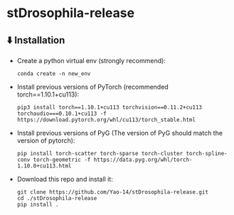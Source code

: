 # stDrosophila-release



## ⬇️ Installation
- Create a python virtual env (strongly recommend):
  ```
  conda create -n new_env
  ```
- Install previous versions of PyTorch (recommended torch==1.10.1+cu113):
  ```
  pip3 install torch==1.10.1+cu113 torchvision==0.11.2+cu113 torchaudio===0.10.1+cu113 -f https://download.pytorch.org/whl/cu113/torch_stable.html
  ```
- Install previous versions of PyG (The version of PyG should match the version of pytorch):
  ```
  pip install torch-scatter torch-sparse torch-cluster torch-spline-conv torch-geometric -f https://data.pyg.org/whl/torch-1.10.0+cu113.html
  ```
- Download this repo and install it:
  ```
  git clone https://github.com/Yao-14/stDrosophila-release.git
  cd ./stDrosophila-release
  pip install .
  ```